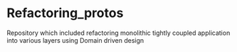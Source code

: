 # Refactoring_protos
Repository which included refactoring monolithic tightly coupled application into various layers using Domain driven design
